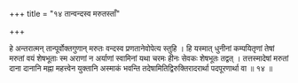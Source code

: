 +++
title = "१४ तान्वन्दस्व मरुतस्ताँ"

+++

हे अन्तरात्मन् तान्पूर्वोक्तगुणान् मरुतः वन्दस्व प्रणतानेवोपेत्य स्तुहि । हि यस्मात् धुनीनां कम्पयितृणां तेषां मरुतां वयं शेषभूताः स्म अराणां न अर्याणां स्वामिनां यथा चरमः हीनः सेवकः शेषभूतः तद्वत् । तत्तस्मादेषां मरुतां दाना दानानि मह्ना महत्त्वेन युक्तानि अस्माकं भवन्ति तदेषामितिद्विरुक्तिरादरार्था पदपूरणार्था वा ॥ १४ ॥